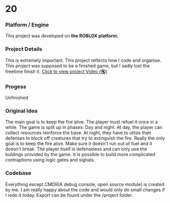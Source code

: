 # 20

### Platform / Engine
This project was developed on **the ROBLOX platform.**

### Project Details
This is extremely important. This project reflects how I code and organise. This project was supposed to be a finished game, but I sadly lost the freetime finish it. 
[Click to view project Video (🔇)](https://hyper-tech.ch/!videos/SAE/20.mp4)

### Progess
Unfinished

### Original Idea
The main goal is to keep the fire alive. The player must refuel it once in a while. The game is split up in phases: Day and night. At day, the player can collect resources reinforce the base. At night, they have to utlize their defenses to block off creatures that try to extinguish the fire. Really the only goal is to keep the fire alive. Make sure it doesn't run out of fuel and it doesn't break. The player itself is defenseless and can only use the buldings provided by the game. It is possible to build more complicated contraptions using logic gates and signals.

### Codebase
Everything except CMDR(A debug console, open source module) is created by me. I am really happy about the code and would only do small changes if I redo it today. Export can be found under the /project folder.